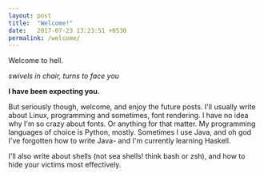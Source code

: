 ```yaml
---
layout: post
title:  "Welcome!"
date:   2017-07-23 13:23:51 +0530
permalink: /welcome/
---
```

Welcome to hell.

*swivels in chair, turns to face you*

**I have been expecting you.**

But seriously though, welcome, and enjoy the future posts.
I'll usually write about Linux, programming and sometimes, font rendering. I have no idea why I'm so crazy about fonts. Or anything for that matter.
My programming languages of choice is Python, mostly. Sometimes I use Java, and oh god I've forgotten how to write Java- and I'm currently learning Haskell.

I'll also write about shells (not sea shells! think bash or zsh), and how to hide your victims most effectively.
